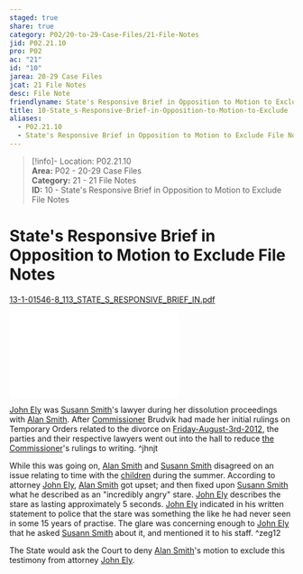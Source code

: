 ```yaml
---  
staged: true  
share: true  
category: P02/20-to-29-Case-Files/21-File-Notes  
jid: P02.21.10  
pro: P02  
ac: "21"  
id: "10"  
jarea: 20-29 Case Files  
jcat: 21 File Notes  
desc: File Note  
friendlyname: State's Responsive Brief in Opposition to Motion to Exclude File Notes  
title: 10-State_s-Responsive-Brief-in-Opposition-to-Motion-to-Exclude  
aliases:  
  - P02.21.10  
  - State's Responsive Brief in Opposition to Motion to Exclude File Notes  
---  
```

  
>[!info]- Location: P02.21.10  
>**Area:** P02 - 20-29 Case Files  
>**Category:** 21 - 21 File Notes  
>**ID:** 10 - State's Responsive Brief in Opposition to Motion to Exclude File Notes  
  
# State's Responsive Brief in Opposition to Motion to Exclude File Notes  
  
[13-1-01546-8_113_STATE_S_RESPONSIVE_BRIEF_IN.pdf](../../../Cases/P02-Case-of-Susann-Smith/20-to-29-Case-Files/22-PDFs/19_13-1-01546-8_113_STATE_S_RESPONSIVE_BRIEF_IN.pdf)  
  
![](../../../Cases/P02-Case-of-Susann-Smith/20-to-29-Case-Files/22-PDFs/19_13-1-01546-8_113_STATE_S_RESPONSIVE_BRIEF_IN.pdf)  
  
[John Ely](../../70-to-79-People/77-Legal-Teams/02-John-Ely.md.md.md.md) was [Susann Smith](../../70-to-79-People/71-Victims/02-Susann-Smith.md)'s lawyer during her dissolution proceedings with [Alan Smith](../../70-to-79-People/72-Suspects-and-People-of-Interest/02-Alan-Smith.md.md). After [Commissioner](../../70-to-79-People/77-Legal-Teams/03-Commissioner.md) Brudvik had made her initial rulings on Temporary Orders related to the divorce on [Friday-August-3rd-2012](../../10-to-19-Case-Dates/11-Background-Dates/05-2012-08-03-Friday-August-3rd-2012.md), the parties and their respective lawyers went out into the hall to reduce [the Commissioner](../../70-to-79-People/77-Legal-Teams/03-Commissioner.md.md)'s rulings to writing. ^jhnjt  
  
While this was going on, [Alan Smith](../../70-to-79-People/72-Suspects-and-People-of-Interest/02-Alan-Smith.md.md) and [Susann Smith](../../70-to-79-People/71-Victims/02-Susann-Smith.md.md) disagreed on an issue relating to time with the [children](../../70-to-79-People/73-Family-and-Friends/08-Children.md) during the summer. According to attorney [John Ely](../../70-to-79-People/77-Legal-Teams/02-John-Ely.md.md), [Alan Smith](../../70-to-79-People/72-Suspects-and-People-of-Interest/02-Alan-Smith.md.md) got upset; and then fixed upon [Susann Smith](../../70-to-79-People/71-Victims/02-Susann-Smith.md.md.md) what he described as an "incredibly angry" stare. [John Ely](../../70-to-79-People/77-Legal-Teams/02-John-Ely.md.md.md) describes the stare as lasting approximately 5 seconds. [John Ely](../../70-to-79-People/77-Legal-Teams/02-John-Ely.md.md.md.md) indicated in his written statement to police that the stare was something the like he had never seen in some 15 years of practise. The glare was concerning enough to [John Ely](../../70-to-79-People/77-Legal-Teams/02-John-Ely.md.md.md.md) that he asked [Susann Smith](../../70-to-79-People/71-Victims/02-Susann-Smith.md.md.md.md) about it, and mentioned it to his staff. ^zeg12  
  
The State would ask the Court to deny [Alan Smith](../../70-to-79-People/72-Suspects-and-People-of-Interest/02-Alan-Smith.md.md)'s motion to exclude this testimony from attorney [John Ely](../../70-to-79-People/77-Legal-Teams/02-John-Ely.md.md.md.md).  

